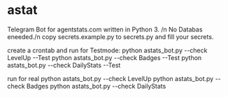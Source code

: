 # astat
Telegram Bot for agentstats.com written in Python 3. /n
No Databas eneeded./n
copy secrets.example.py to secrets.py and fill your secrets.

create a crontab and run for Testmode:
python astats_bot.py --check LevelUp --Test
python astats_bot.py --check Badges --Test
python astats_bot.py --check DailyStats --Test

run for real
python astats_bot.py --check LevelUp
python astats_bot.py --check Badges
python astats_bot.py --check DailyStats
